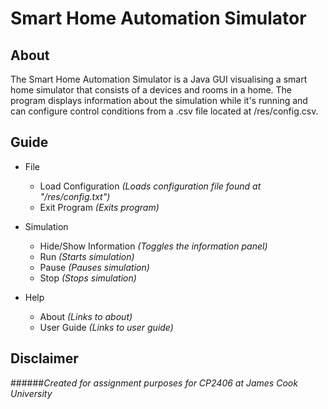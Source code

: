 # Smart Home Automation Simulator

## About

The Smart Home Automation Simulator is a Java GUI visualising a smart home simulator that consists of a devices 
and rooms in a home. The program displays information about the simulation while it's running and can configure control
conditions from a .csv file located at /res/config.csv. 

## Guide
- File
    - Load Configuration _(Loads configuration file found at "/res/config.txt")_
    - Exit Program _(Exits program)_
    
- Simulation
    - Hide/Show Information _(Toggles the information panel)_
    - Run _(Starts simulation)_
    - Pause _(Pauses simulation)_
    - Stop _(Stops simulation)_
- Help
    - About _(Links to about)_
    - User Guide _(Links to user guide)_

## Disclaimer 

######_Created for assignment purposes for CP2406 at James Cook University_

